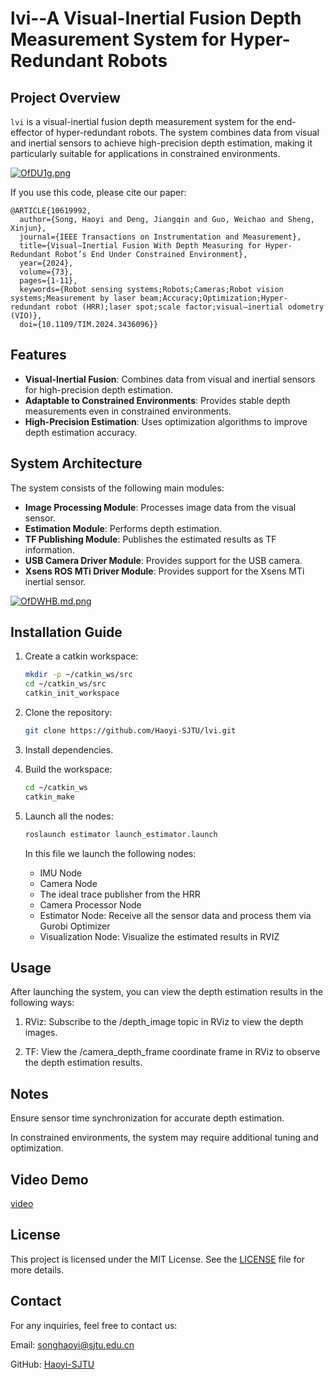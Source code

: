 # lvi--A Visual-Inertial Fusion Depth Measurement System for Hyper-Redundant Robots


## Project Overview

`lvi` is a visual-inertial fusion depth measurement system for the end-effector of hyper-redundant robots. The system combines data from visual and inertial sensors to achieve high-precision depth estimation, making it particularly suitable for applications in constrained environments.

[![OfDU1g.png](https://ooo.0x0.ooo/2025/08/13/OfDU1g.png)](https://img.tg/image/OfDU1g)

If you use this code, please cite our paper:

```
@ARTICLE{10619992,
  author={Song, Haoyi and Deng, Jiangqin and Guo, Weichao and Sheng, Xinjun},
  journal={IEEE Transactions on Instrumentation and Measurement}, 
  title={Visual–Inertial Fusion With Depth Measuring for Hyper-Redundant Robot’s End Under Constrained Environment}, 
  year={2024},
  volume={73},
  pages={1-11},
  keywords={Robot sensing systems;Robots;Cameras;Robot vision systems;Measurement by laser beam;Accuracy;Optimization;Hyper-redundant robot (HRR);laser spot;scale factor;visual–inertial odometry (VIO)},
  doi={10.1109/TIM.2024.3436096}}

```


## Features

- **Visual-Inertial Fusion**: Combines data from visual and inertial sensors for high-precision depth estimation.
- **Adaptable to Constrained Environments**: Provides stable depth measurements even in constrained environments.
- **High-Precision Estimation**: Uses optimization algorithms to improve depth estimation accuracy.

## System Architecture

The system consists of the following main modules:

- **Image Processing Module**: Processes image data from the visual sensor.
- **Estimation Module**: Performs depth estimation.
- **TF Publishing Module**: Publishes the estimated results as TF information.
- **USB Camera Driver Module**: Provides support for the USB camera.
- **Xsens ROS MTi Driver Module**: Provides support for the Xsens MTi inertial sensor.

[![OfDWHB.md.png](https://ooo.0x0.ooo/2025/08/13/OfDWHB.md.png)](https://img.tg/image/OfDWHB)

## Installation Guide

1. Create a catkin workspace:
   ```bash
   mkdir -p ~/catkin_ws/src
   cd ~/catkin_ws/src
   catkin_init_workspace
   ```
2. Clone the repository:

   ```bash
   git clone https://github.com/Haoyi-SJTU/lvi.git
   ```
3. Install dependencies.
4. Build the workspace:
   ```bash
   cd ~/catkin_ws
   catkin_make
   ```

5. Launch all the nodes:
   ```bash
   roslaunch estimator launch_estimator.launch
   ```
   In this file we launch the following nodes:
   - IMU Node
   - Camera Node
   - The ideal trace publisher from the HRR
   - Camera Processor Node
   - Estimator Node: Receive all the sensor data and process them via Gurobi Optimizer
   - Visualization Node: Visualize the estimated results in RVIZ
   
## Usage

After launching the system, you can view the depth estimation results in the following ways:

1. RViz: Subscribe to the /depth_image topic in RViz to view the depth images.

2. TF: View the /camera_depth_frame coordinate frame in RViz to observe the depth estimation results.

## Notes
Ensure sensor time synchronization for accurate depth estimation.

In constrained environments, the system may require additional tuning and optimization.

## Video Demo
[video](https://www.bilibili.com/video/BV164t9zrEYS/)

## License
This project is licensed under the MIT License. See the [LICENSE](https://github.com/Haoyi-SJTU/lvi/blob/main/LICENSE) file for more details.

## Contact
For any inquiries, feel free to contact us:

Email: songhaoyi@sjtu.edu.cn

GitHub: [Haoyi-SJTU](https://github.com/Haoyi-SJTU/)
